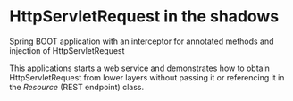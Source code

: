 # HttpServletRequest in the shadows
Spring BOOT application with an interceptor for annotated methods and injection of HttpServletRequest

This applications starts a web service and demonstrates how to obtain HttpServletRequest from lower layers
without passing it or referencing it in the *Resource* (REST endpoint) class.

